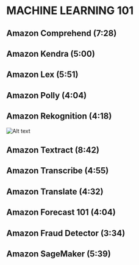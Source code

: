 # MACHINE LEARNING 101

## Amazon Comprehend (7:28)

## Amazon Kendra (5:00)

## Amazon Lex (5:51)

## Amazon Polly (4:04)

## Amazon Rekognition (4:18)

![Alt text](../2300-MACHINE_LEARNING/00_LEARNINGAIDS/AmazonRekognition.png)

## Amazon Textract (8:42)

## Amazon Transcribe (4:55)

## Amazon Translate (4:32)

## Amazon Forecast 101 (4:04)

## Amazon Fraud Detector (3:34)

## Amazon SageMaker (5:39)
